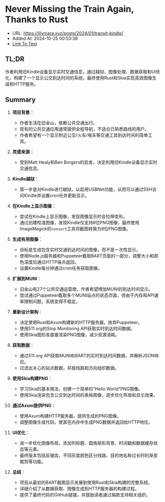 # Never Missing the Train Again, Thanks to Rust
- URL: https://lilymara.xyz/posts/2024/01/transit-kindle/
- Added At: 2024-10-25 00:53:38
- [Link To Text](2024-10-25-never-missing-the-train-again,-thanks-to-rust_raw.md)

## TL;DR
作者利用旧Kindle设备显示实时交通信息，通过越狱、图像处理、数据获取和UI优化，构建了一个显示公交到达时间的系统，最终使用Rust和Skia实现高效图像生成和HTTP服务。

## Summary
1. **项目背景**：
   - 作者生活在旧金山，依赖公共交通出行。
   - 现有的公共交通应用通常提供全程导航，不适合已熟悉路线的用户。
   - 作者希望有一个显示附近公交/火车/电车等交通工具到达时间的简单工具。

2. **灵感来源**：
   - 受到Matt Healy和Ben Borgers的启发，决定利用旧Kindle设备显示实时交通信息。

3. **Kindle越狱**：
   - 第一步是对Kindle进行越狱，以启用USBNet功能，从而可以通过SSH访问Kindle并设置cron任务更新显示。

4. **在Kindle上显示图像**：
   - 尝试在Kindle上显示图像，发现图像显示时会拉伸变形。
   - 通过创建校准图像，发现Kindle仅支持8位PNG图像，最终使用ImageMagick的`convert`工具将截图转换为8位PNG图像。

5. **生成有用图像**：
   - 目标是生成包含实时交通到达时间的图像，而不是一次性显示。
   - 使用Node.js服务器和Puppeteer截取BART页面的一部分，调整大小和颜色深度后通过HTTP端点返回。
   - 设置Kindle每分钟通过cron任务获取图像。

6. **扩展到MUNI**：
   - 旧金山有27个公共交通运营商，作者希望增加MUNI的到达时间显示。
   - 尝试通过Puppeteer截取多个MUNI站点的状态页面，但由于内存和API速率限制问题，系统变得不稳定。

7. **重新设计架构**：
   - 决定使用Rust和Axum构建新的HTTP服务器，放弃Puppeteer。
   - 使用511.org的Stop Monitoring API获取实时到达时间数据。
   - 使用Skia图形库直接渲染PNG图像，减少资源消耗。

8. **获取数据**：
   - 通过511.org API获取MUNI和BART的实时到达时间数据，并解析JSON响应。
   - 过滤出关心的站点数据，并按线路和方向组织数据。

9. **使用Skia构建PNG**：
   - 学习Skia的基本用法，创建一个简单的“Hello World”PNG图像。
   - 使用Skia渲染包含公交到达时间的表格图像，逐步优化布局和显示效果。

10. **通过Axum提供PNG**：
    - 使用Axum构建HTTP服务器，提供生成的PNG图像。
    - 调整图像生成代码，使其在内存中生成PNG数据并返回给HTTP响应。

11. **UI优化**：
    - 进一步优化图像布局，添加列标题、圆角矩形背景、时间戳和数据缓存状态等元素。
    - 最终版本包括反锯齿、不同灰度颜色区分线路、目的地名称过长时的渐变裁剪等功能。

12. **总结**：
    - 项目从最初的BART截图显示发展到使用Rust和Skia构建的完整系统。
    - 详细介绍了从数据获取、图像生成到HTTP服务器的构建过程。
    - 提供了最终代码的GitHub链接，并鼓励读者通过捐款支持相关组织。
